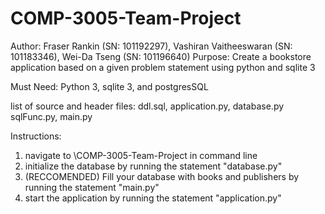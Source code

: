 # COMP-3005-Team-Project
Author: Fraser Rankin (SN: 101192297), Vashiran Vaitheeswaran (SN: 101183346), Wei-Da Tseng (SN: 101196640)
Purpose: Create a bookstore application based on a given problem statement using python and sqlite 3

Must Need: Python 3, sqlite 3, and postgresSQL

list of source and header files: ddl.sql, application.py, database.py sqlFunc.py, main.py

Instructions:

1. navigate to \COMP-3005-Team-Project in command line
2. initialize the database by running the statement "database.py"
3. (RECCOMENDED) Fill your database with books and publishers by running the statement "main.py"
4. start the application by running the statement "application.py"
